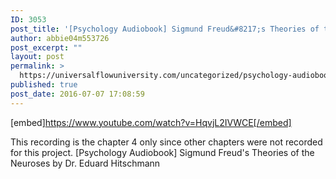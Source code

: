 ```yaml
---
ID: 3053
post_title: '[Psychology Audiobook] Sigmund Freud&#8217;s Theories of the Neuroses'
author: abbie04m553726
post_excerpt: ""
layout: post
permalink: >
  https://universalflowuniversity.com/uncategorized/psychology-audiobook-sigmund-freuds-theories-of-the-neuroses/
published: true
post_date: 2016-07-07 17:08:59
---
```

[embed]https://www.youtube.com/watch?v=HqvjL2IVWCE[/embed]<br>
<p>This recording is the chapter 4 only since other chapters were not recorded for this project.
[Psychology Audiobook] Sigmund Freud's Theories of the Neuroses  by Dr. Eduard Hitschmann</p>